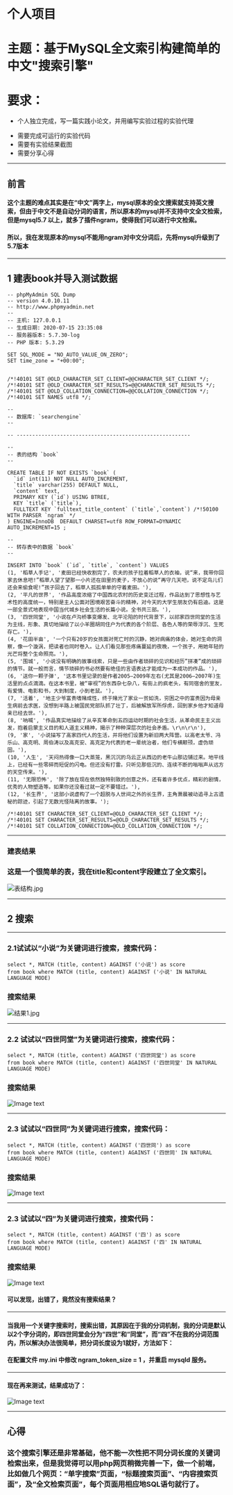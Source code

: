 # 个人项目
# 主题：基于MySQL全文索引构建简单的中文"搜索引擎"
# 要求：
  * 个人独立完成，写一篇实践小论文，并用编写实验过程的实验代理
  + 需要完成可运行的实验代码
 + 需要有实验结果截图
 + 需要分享心得
  
---
## 前言
#### 这个主题的难点其实是在“中文”两字上，mysql原本的全文搜索就支持英文搜索，但由于中文不是自动分词的语言，所以原本的mysql并不支持中文全文检索，但是mysql5.7 以上，就多了插件ngram，使得我们可以进行中文检索。
#### 所以，我在发现原本的mysql不能用ngram对中文分词后，先将mysql升级到了5.7版本
---
## 1 建表book并导入测试数据
```
-- phpMyAdmin SQL Dump
-- version 4.0.10.11
-- http://www.phpmyadmin.net
--
-- 主机: 127.0.0.1
-- 生成日期: 2020-07-15 23:35:08
-- 服务器版本: 5.7.30-log
-- PHP 版本: 5.3.29

SET SQL_MODE = "NO_AUTO_VALUE_ON_ZERO";
SET time_zone = "+00:00";


/*!40101 SET @OLD_CHARACTER_SET_CLIENT=@@CHARACTER_SET_CLIENT */;
/*!40101 SET @OLD_CHARACTER_SET_RESULTS=@@CHARACTER_SET_RESULTS */;
/*!40101 SET @OLD_COLLATION_CONNECTION=@@COLLATION_CONNECTION */;
/*!40101 SET NAMES utf8 */;

--
-- 数据库: `searchengine`
--

-- --------------------------------------------------------

--
-- 表的结构 `book`
--

CREATE TABLE IF NOT EXISTS `book` (
  `id` int(11) NOT NULL AUTO_INCREMENT,
  `title` varchar(255) DEFAULT NULL,
  `content` text,
  PRIMARY KEY (`id`) USING BTREE,
  KEY `title` (`title`),
  FULLTEXT KEY `fulltext_title_content` (`title`,`content`) /*!50100 WITH PARSER `ngram` */ 
) ENGINE=InnoDB  DEFAULT CHARSET=utf8 ROW_FORMAT=DYNAMIC AUTO_INCREMENT=15 ;

--
-- 转存表中的数据 `book`
--

INSERT INTO `book` (`id`, `title`, `content`) VALUES
(1, '稻草人手记', '麦田已经快收割完了，农夫的孩子拉着稻草人的衣袖，说“来，我带你回家去休息吧!”稻草人望了望那一小片还在田里的麦子，不放心的说“再守几天吧，说不定鸟儿们还会来偷食呢!”孩子回去了，稻草人孤孤单单的守着麦田。'),
(2, '平凡的世界', '作品高度浓缩了中国西北农村的历史变迁过程，作品达到了思想性与艺术性的高度统一，特别是主人公面对困境艰苦奋斗的精神，对今天的大学生朋友仍有启迪。这是一部全景式地表现中国当代城乡社会生活的长篇小说。全书共三部。'),
(3, '四世同堂', '小说在卢沟桥事变爆发、北平沦陷的时代背景下，以祁家四世同堂的生活为主线，形象、真切地描绘了以小羊圈胡同住户为代表的各个阶层、各色人等的荣辱浮沉、生死存亡。'),
(4, '花田半亩', '一个只有20岁的女孩面对死亡时的沉静，她对病痛的体会，她对生命的洞察，像一个漩涡，把读者也同时卷入。让人们看见那些疼痛蔓延的夜晚，一个孩子，用她年轻的光芒将整个生命照亮。'),
(5, '围城', '小说没有明确的故事线索，只是一些由作者琐碎的见识和经历”拼凑”成的琐碎的情节。就一般而言，情节琐碎的书必然要有绝佳的言语表达才能成为一本成功的作品。'),
(6, '送你一颗子弹', '这本书里记录的是作者2005—2009年左右(尤其是2006—2007年)生活里的点点滴滴。在这本书里，被“审视”的东西杂七杂八，有街上的疯老头，有同宿舍的室友，有爱情、电影和书，大到制度，小到老鼠。'),
(7, '活着', '地主少爷富贵嗜赌成性，终于赌光了家业一贫如洗，穷困之中的富贵因为母亲生病前去求医，没想到半路上被国民党部队抓了壮丁，后被解放军所俘虏，回到家乡他才知道母亲已经去世。'),
(8, '呐喊', '作品真实地描绘了从辛亥革命到五四运动时期的社会生活，从革命民主主义出发，抱着启蒙主义目的和人道主义精神，揭示了种种深层次的社会矛盾。\r\n\r\n'),
(9, '家', '小说描写了高家四代人的生活，并将他们设置为新旧两大阵营。以高老太爷、冯乐山、高克明、周伯涛以及高克安、高克定为代表的老一辈统治者，他们专横颟顸，虚伪顽固。'),
(10, '人生', '天闷热得像一口大蒸笼，黑沉沉的乌云正从西边的老牛山那边铺过来。地平线上，已经有一些零碎而短促的闪电。但还没有打雷。只听见那低沉的、连续不断的嗡嗡声从远方的天空传来。'),
(11, '无限恐怖', '除了放在现在依然独特别致的创意之外，还有着许多优点，精彩的剧情，优秀的人物塑造等。如果你还没看过就一定不要错过。'),
(12, '长生界', '这部小说虚构了一个超脱与人世间之外的长生界，主角萧晨被动追寻上古遗秘的踪迹，引起了无数光怪陆离的故事。');

/*!40101 SET CHARACTER_SET_CLIENT=@OLD_CHARACTER_SET_CLIENT */;
/*!40101 SET CHARACTER_SET_RESULTS=@OLD_CHARACTER_SET_RESULTS */;
/*!40101 SET COLLATION_CONNECTION=@OLD_COLLATION_CONNECTION */;

```
---

### 建表结果
### 这是一个很简单的表，我在title和content字段建立了全文索引。
![表结构.jpg](https://github.com/Lily-161/-/blob/master/个人项目/image%20file/表结构.jpg)

---
## 2 搜索

---
### 2.1试试以“小说”为关键词进行搜索，搜索代码：
```
select *, MATCH (title, content) AGAINST ('小说') as score
from book where MATCH (title, content) AGAINST ('小说' IN NATURAL LANGUAGE MODE)
```
### 搜索结果
![结果1.jpg](https://github.com/Lily-161/-/blob/master/个人项目/image%20file/结果1.jpg)

---
### 2.2 试试以“四世同堂”为关键词进行搜索，搜索代码：
```
select *, MATCH (title, content) AGAINST ('四世同堂') as score
from book where MATCH (title, content) AGAINST ('四世同堂' IN NATURAL LANGUAGE MODE)
```
### 搜索结果 
![Image text](https://github.com/Lily-161/-/blob/master/个人项目/image%20file/结果2.jpg)

---
### 2.3 试试以“四世同”为关键词进行搜索，搜索代码：
```
select *, MATCH (title, content) AGAINST ('四世同') as score
from book where MATCH (title, content) AGAINST ('四世同' IN NATURAL LANGUAGE MODE)
```
### 搜索结果
![Image text](https://github.com/Lily-161/-/blob/master/个人项目/image%20file/结果3.jpg)

---

### 2.3 试试以“四”为关键词进行搜索，搜索代码：
```
select *, MATCH (title, content) AGAINST ('四') as score
from book where MATCH (title, content) AGAINST ('四' IN NATURAL LANGUAGE MODE)
```
### 搜索结果
![Image text](https://github.com/Lily-161/-/blob/master/个人项目/image%20file/结果4.jpg)

#### 可以发现，出错了，竟然没有搜索结果？

---
#### 当我用一个关键字搜索时，搜索出错，其原因在于我的分词机制，我的分词是默认以2个字分词的，即四世同堂会分为“四世”和“同堂”，而“四”不在我的分词范围内，所以解决办法很简单，把分词长度设为1就好，方法如下：
#### 在配置文件 my.ini 中修改 ngram_token_size = 1 ，并重启 mysqld 服务。

---
#### 现在再来测试，结果成功了：
![Image text](https://github.com/Lily-161/-/blob/master/个人项目/image%20file/结果5.jpg)

---
## 心得
### 这个搜索引擎还是非常基础，他不能一次性把不同分词长度的关键词检索出来，但是我觉得可以用php网页稍微完善一下，做一个前端，比如做几个网页：“单字搜索”页面，“标题搜索页面”、“内容搜索页面”，及“全文检索页面”，每个页面用相应地SQL语句就行了。



